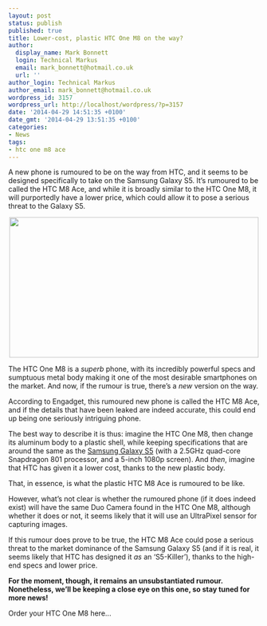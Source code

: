 ```yaml
---
layout: post
status: publish
published: true
title: Lower-cost, plastic HTC One M8 on the way?
author:
  display_name: Mark Bonnett
  login: Technical Markus
  email: mark_bonnett@hotmail.co.uk
  url: ''
author_login: Technical Markus
author_email: mark_bonnett@hotmail.co.uk
wordpress_id: 3157
wordpress_url: http://localhost/wordpress/?p=3157
date: '2014-04-29 14:51:35 +0100'
date_gmt: '2014-04-29 13:51:35 +0100'
categories:
- News
tags:
- htc one m8 ace
---
```

<p><span class="postStandFirst">A new phone is rumoured to be on the way from HTC, and it seems to be designed specifically to take on the Samsung Galaxy S5. It&rsquo;s rumoured to be called the HTC M8 Ace, and while it is broadly similar to the HTC One M8, it will purportedly have a lower price, which could allow it to pose a serious threat to the Galaxy S5.</span></p>
<p style="text-align: center;"><strong><img class="aligncenter" alt="" src="https://farm8.staticflickr.com/7029/13561010133_7c11938eea.jpg" width="500" height="281" /></strong></p>
<p>The HTC One M8 is a <em>superb</em> phone, with its incredibly powerful specs and sumptuous metal body making it one of the most desirable smartphones on the market. And now, if the rumour is true, there&rsquo;s a <em>new</em> version on the way.</p>
<p>According to Engadget, this rumoured new phone is called the HTC M8 Ace, and if the details that have been leaked are indeed accurate, this could end up being one seriously intriguing phone.</p>
<p>The best way to describe it is thus: imagine the HTC One M8, then change its aluminum body to a plastic shell, while keeping specifications that are around the same as the <a title="Samsung Galaxy S5" href="http://www.buymobiles.net/mobile-phones/samsung/samsung-galaxy-s5">Samsung Galaxy S5</a> (with a 2.5GHz quad-core Snapdragon 801 processor, and a 5-inch 1080p screen). And <em>then</em>, imagine that HTC has given it a lower cost, thanks to the new plastic body.</p>
<p>That, in essence, is what the plastic HTC M8 Ace is rumoured to be like.</p>
<p>However, what&rsquo;s not clear is whether the rumoured phone (if it does indeed exist) will have the same Duo Camera found in the HTC One M8, although whether it does or not, it seems likely that it will use an UltraPixel sensor for capturing images.</p>
<p>If this rumour does prove to be true, the HTC M8 Ace could pose a serious threat to the market dominance of the Samsung Galaxy S5 (and if it is real, it seems likely that HTC has designed it <em>as </em>an &lsquo;S5-Killer&rsquo;), thanks to the high-end specs and lower price.</p>
<p><strong>For the moment, though, it remains an unsubstantiated rumour. Nonetheless, we&rsquo;ll be keeping a close eye on this one, so stay tuned for more news!</strong></p>
<p><img alt="" src="https://www.buymobiles.net/images/bmp_rightarrow.gif" />Order your HTC One M8 here...</p>
